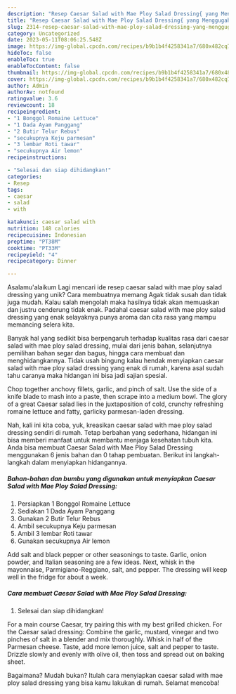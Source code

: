 ```yaml
---
description: "Resep Caesar Salad with Mae Ploy Salad Dressing{ yang Menggugah Selera"
title: "Resep Caesar Salad with Mae Ploy Salad Dressing{ yang Menggugah Selera"
slug: 2314-resep-caesar-salad-with-mae-ploy-salad-dressing-yang-menggugah-selera
category: Uncategorized
date: 2023-05-11T08:06:25.548Z
image: https://img-global.cpcdn.com/recipes/b9b1b4f4258341a7/680x482cq70/caesar-salad-with-mae-ploy-salad-dressing-foto-resep-utama.jpg
hideToc: false
enableToc: true
enableTocContent: false
thumbnail: https://img-global.cpcdn.com/recipes/b9b1b4f4258341a7/680x482cq70/caesar-salad-with-mae-ploy-salad-dressing-foto-resep-utama.jpg
cover: https://img-global.cpcdn.com/recipes/b9b1b4f4258341a7/680x482cq70/caesar-salad-with-mae-ploy-salad-dressing-foto-resep-utama.jpg
author: Admin
authorAv: notfound
ratingvalue: 3.6
reviewcount: 18
recipeingredient:
- "1 Bonggol Romaine Lettuce"
- "1 Dada Ayam Panggang"
- "2 Butir Telur Rebus"
- "secukupnya Keju parmesan"
- "3 lembar Roti tawar"
- "secukupnya Air lemon"
recipeinstructions:

- "Selesai dan siap dihidangkan!"
categories:
- Resep
tags:
- caesar
- salad
- with

katakunci: caesar salad with 
nutrition: 148 calories
recipecuisine: Indonesian
preptime: "PT38M"
cooktime: "PT33M"
recipeyield: "4"
recipecategory: Dinner

---
```



Asalamu'alaikum Lagi mencari ide resep caesar salad with mae ploy salad dressing yang unik? Cara membuatnya memang Agak tidak susah dan tidak juga mudah. Kalau salah mengolah maka hasilnya tidak akan memuaskan dan justru cenderung tidak enak. Padahal caesar salad with mae ploy salad dressing yang enak selayaknya punya aroma dan cita rasa yang mampu memancing selera kita.


Banyak hal yang sedikit bisa berpengaruh terhadap kualitas rasa dari caesar salad with mae ploy salad dressing, mulai dari jenis bahan, selanjutnya pemilihan bahan segar dan bagus, hingga cara membuat dan menghidangkannya. Tidak usah bingung kalau hendak menyiapkan caesar salad with mae ploy salad dressing yang enak di rumah, karena asal sudah tahu caranya maka hidangan ini bisa jadi sajian spesial.

Chop together anchovy fillets, garlic, and pinch of salt. Use the side of a knife blade to mash into a paste, then scrape into a medium bowl. The glory of a great Caesar salad lies in the juxtaposition of cold, crunchy refreshing romaine lettuce and fatty, garlicky parmesan-laden dressing.


Nah, kali ini kita coba, yuk, kreasikan caesar salad with mae ploy salad dressing sendiri di rumah. Tetap berbahan yang sederhana, hidangan ini bisa memberi manfaat untuk membantu menjaga kesehatan tubuh kita. Anda bisa membuat Caesar Salad with Mae Ploy Salad Dressing menggunakan 6 jenis bahan dan 0 tahap pembuatan. Berikut ini langkah-langkah dalam menyiapkan hidangannya.

<!--inarticleads1-->

##### Bahan-bahan dan bumbu yang digunakan untuk menyiapkan Caesar Salad with Mae Ploy Salad Dressing:

1. Persiapkan 1 Bonggol Romaine Lettuce
1. Sediakan 1 Dada Ayam Panggang
1. Gunakan 2 Butir Telur Rebus
1. Ambil secukupnya Keju parmesan
1. Ambil 3 lembar Roti tawar
1. Gunakan secukupnya Air lemon


Add salt and black pepper or other seasonings to taste. Garlic, onion powder, and Italian seasoning are a few ideas. Next, whisk in the mayonnaise, Parmigiano-Reggiano, salt, and pepper. The dressing will keep well in the fridge for about a week. 

<!--inarticleads2-->

##### Cara membuat Caesar Salad with Mae Ploy Salad Dressing:


1. Selesai dan siap dihidangkan!

For a main course Caesar, try pairing this with my best grilled chicken. For the Caesar salad dressing: Combine the garlic, mustard, vinegar and two pinches of salt in a blender and mix thoroughly. Whisk in half of the Parmesan cheese. Taste, add more lemon juice, salt and pepper to taste. Drizzle slowly and evenly with olive oil, then toss and spread out on baking sheet. 

Bagaimana? Mudah bukan? Itulah cara menyiapkan caesar salad with mae ploy salad dressing yang bisa kamu lakukan di rumah. Selamat mencoba!
